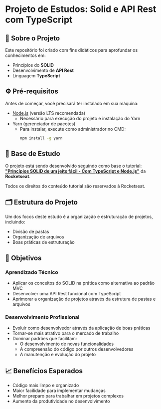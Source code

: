 # Projeto de Estudos: Solid e API Rest com TypeScript

## 📖 Sobre o Projeto

Este repositório foi criado com fins didáticos para aprofundar os conhecimentos em:
- Princípios do **SOLID**
- Desenvolvimento de **API Rest**
- Linguagem **TypeScript**

## ⚙️ Pré-requisitos

Antes de começar, você precisará ter instalado em sua máquina:

- [Node.js](https://nodejs.org/) (versão LTS recomendada)
  - Necessário para execução do projeto e instalação do Yarn
- Yarn (gerenciador de pacotes)
  - Para instalar, execute como administrador no CMD:
    ```bash
    npm install -g yarn
    ```

## 🚀 Base de Estudo

O projeto está sendo desenvolvido seguindo como base o tutorial:  
[**"Princípios SOLID de um jeito fácil - Com TypeScript e Node.js"**](https://youtu.be/vAV4Vy4jfkc?si=bOgg7AzNZ3DrKdL9) da **Rocketseat**.

Todos os direitos do conteúdo tutorial são reservados à Rocketseat.

## 🗂️ Estrutura do Projeto

Um dos focos deste estudo é a organização e estruturação de projetos, incluindo:
- Divisão de pastas
- Organização de arquivos
- Boas práticas de estruturação

## 🎯 Objetivos

### Aprendizado Técnico
- Aplicar os conceitos do SOLID na prática como alternativa ao padrão MVC
- Desenvolver uma API Rest funcional com TypeScript
- Aprimorar a organização de projetos através da estrutura de pastas e arquivos

### Desenvolvimento Profissional
- Evoluir como desenvolvedor através da aplicação de boas práticas
- Tornar-se mais atrativo para o mercado de trabalho
- Dominar padrões que facilitam:
  - O desenvolvimento de novas funcionalidades
  - A compreensão do código por outros desenvolvedores
  - A manutenção e evolução do projeto

## 📈 Benefícios Esperados
- Código mais limpo e organizado
- Maior facilidade para implementar mudanças
- Melhor preparo para trabalhar em projetos complexos
- Aumento da produtividade no desenvolvimento
